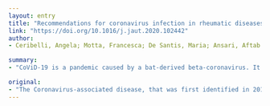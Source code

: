 ```yaml
---
layout: entry
title: "Recommendations for coronavirus infection in rheumatic diseases treated with biologic therapy"
link: "https://doi.org/10.1016/j.jaut.2020.102442"
author:
- Ceribelli, Angela; Motta, Francesca; De Santis, Maria; Ansari, Aftab A.; Ridgway, William M.; Gershwin, M. Eric; Selmi, Carlo

summary:
- "CoViD-19 is a pandemic caused by a bat-derived beta-coronavirus. It shares homology with SARS and MERS-CoV, responsible for past outbreaks in China and in Middle East. A cytokine storm has been shown in patients who develop fatal complications. Anti-rheumatic drugs may be hypothesized, acting as direct antivirals or targeting host immune response."

original:
- "The Coronavirus-associated disease, that was first identified in 2019 in China (CoViD-19), is a pandemic caused by a bat-derived beta-coronavirus, named SARS-CoV2. It shares homology with SARS and MERS-CoV, responsible for past outbreaks in China and in Middle East. SARS-CoV2 spread from China where the first infections were described in December 2019 and is responsible for the respiratory symptoms that can lead to acute respiratory distress syndrome. A cytokine storm has been shown in patients who develop fatal complications, as observed in past coronavirus infections. The management includes ventilatory support and broad-spectrum antiviral drugs, empirically utilized, as a targeted therapy and vaccines have not been developed. Based upon our limited knowledge on the pathogenesis of CoViD-19, a potential role of some anti-rheumatic drugs may be hypothesized, acting as direct antivirals or targeting host immune response. Antimalarial drugs, commonly used in rheumatology, may alter the lysosomal proteases that mediates the viral entry into the cell and have demonstrated efficacy in improving the infection. Anti-IL-1 and anti-IL-6 may interfere with the cytokine storm in severe cases and use of tocilizumab has shown good outcomes in a small cohort. Baricitinib has both antiviral and anti-inflammatory properties. Checkpoints inhibitors such as anti-CD200 and anti-PD1 could have a role in the treatment of CoViD-19. Rheumatic disease patients taking immunosuppressive drugs should be recommended to maintain the chronic therapy, prevent infection by avoiding social contacts and pausing immunosuppressants in case of infection. National and international registries are being created to collect data on rheumatic patients with CoViD-19."
---
```


